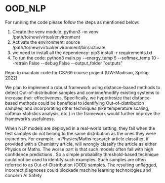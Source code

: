 # OOD_NLP
For running the code please follow the steps as mentioned below:
1. Create the venv module:
python3 -m venv /path/to/new/virtual/environment 
2. Activate the environment:
source /path/to/new/virtual/environment/bin/activate
3. we need to install all the dependency:
 pip3 install -r requirements.txt
4. To run the code: 
python3 main.py --energy_temp 5 --softmax_temp 10 --retrain False --debug False --output_folder "outputs"

Repo  to maintain code for CS769 course project (UW-Madison, Spring 2022)

We plan to implement a robust framework using distance-based methods to detect Out-of-distribution samples and combine/modify existing systems to increase their effectiveness. Specifically, we hypothesize that distance-based methods could be beneficial to identifying Out-of-distribution samples, and incorporating other techniques (like temperature scaling, softmax statistics analysis, etc.) in the framework would further improve the framework’s usefulness.

When NLP models are deployed in a real-world setting, they fail when the test samples do not belong to the same distribution as the ones they were trained on. For example - a Physics/Maths research article classifier, if provided with a Chemistry article, will wrongly classify the article as either Physics or Maths. The worse part is that such models often fail with high confidence predictions . So a simple probability threshold-based technique could not be used to identify such examples. Such samples are often referred to as  Out-of-Distribution (OOD) samples. The resulting unflagged, incorrect diagnoses could blockade machine learning technologies and concern AI Safety